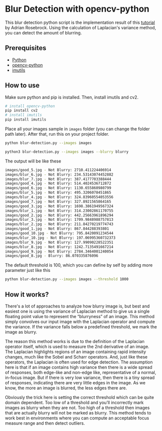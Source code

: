 # Blur Detection with opencv-python
This blur detection python script is the implementation result of this [tutorial](https://www.pyimagesearch.com/2015/09/07/blur-detection-with-opencv/) by Adrian Rosebrock. Using the calculation of Laplacian's variance method, you can detect the amount of blurring.

## Prerequisites
* [Python](https://www.python.org/)
* [opencv-python](https://pypi.python.org/pypi/opencv-python)
* [imutils](https://pypi.python.org/pypi/imutils)

## How to use
Make sure python and pip is installed. Then, install imutils and cv2.
```bash
# install opencv-python
pip install cv2
# install imutils
pip install imutils
```

Place all your images sample in `images` folder (you can change the folder path later). After that, run this on your project folder. 
```bash
python blur-detection.py --images images

python3 blur-detection.py --images images --blurry blurry
```

The output will be like these
```bash
images/good_5.jpg - Not Blurry: 2710.411224406914
images/blur_6.jpg - Not Blurry: 234.53143074452882
images/blur_7.jpg - Not Blurry: 387.4177703388444
images/good_4.jpg - Not Blurry: 514.4024536712872
images/good_6.jpg - Not Blurry: 1130.655860980799
images/blur_5.jpg - Not Blurry: 495.3206078451865
images/blur_4.jpg - Not Blurry: 324.83960554053556
images/good_7.jpg - Not Blurry: 327.8921565864165
images/good_3.jpg - Not Blurry: 1698.3861949567324
images/blur_1.jpg - Not Blurry: 314.23002861170755
images/good_2.jpg - Not Blurry: 442.25663961896294
images/blur_3.jpg - Not Blurry: 1709.9848988757813
images/blur_2.jpg - Not Blurry: 211.84270219774743
images/good_1.jpg - Not Blurry: 867.844288393801
images/good_10.jpg - Not Blurry: 795.8420091234544
images/blur_10.jpg - Not Blurry: 197.06995360732373
images/blur_9.jpg - Not Blurry: 127.99090228522351
images/blur_8.jpg - Not Blurry: 1242.7135491667214
images/good_9.jpg - Not Blurry: 2784.3464001240054
images/good_8.jpg - Blurry: 86.070335876096
```

The default threshold is 100, which you can define by self by adding more parameter just like this
```bash
python blur-detection.py --images images --threshold 1000
```

## How it works?
There's a lot of approaches to analyze how blurry image is, but best and easiest one is using the variance of Laplacian method to give us a single floating point value to represent the “blurryness” of an image. This method simply convolves our input image with the Laplacian operator and compute the variance. If the variance falls below a predefined threshold, we mark the image as blurry.

The reason this method works is due to the definition of the Laplacian operator itself, which is used to measure the 2nd derivative of an image. The Laplacian highlights regions of an image containing rapid intensity changes, much like the Sobel and Scharr operators. And, just like these operators, the Laplacian is often used for edge detection. The assumption here is that if an image contains high variance then there is a wide spread of responses, both edge-like and non-edge like, representative of a normal, in-focus image. But if there is very low variance, then there is a tiny spread of responses, indicating there are very little edges in the image. As we know, the more an image is blurred, the less edges there are.

Obviously the trick here is setting the correct threshold which can be quite domain dependent. Too low of a threshold and you’ll incorrectly mark images as blurry when they are not. Too high of a threshold then images that are actually blurry will not be marked as blurry. This method tends to work best in environments where you can compute an acceptable focus measure range and then detect outliers.
